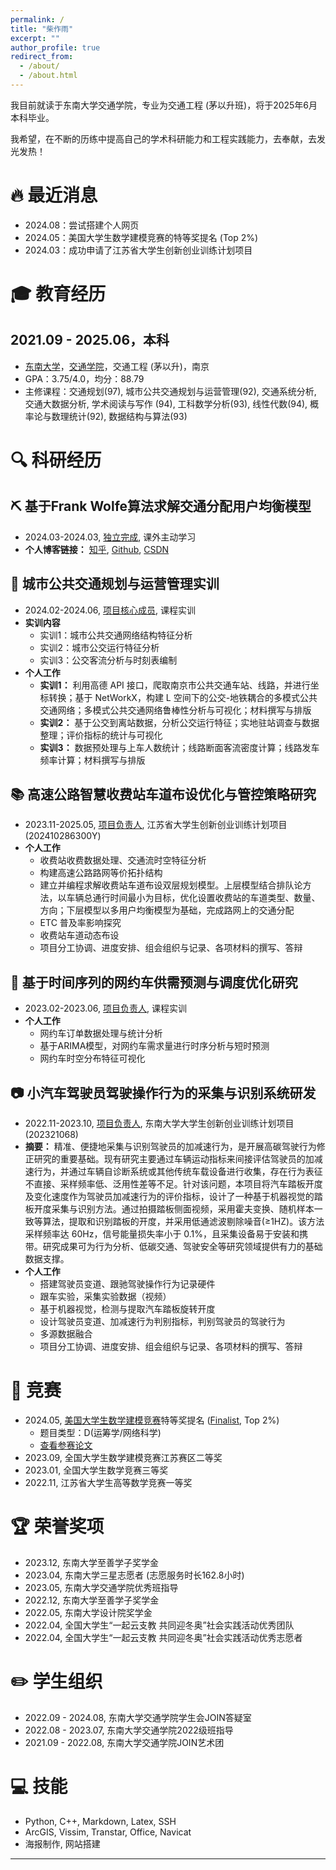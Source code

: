 ```yaml
---
permalink: /
title: "柴作雨"
excerpt: ""
author_profile: true
redirect_from:
  - /about/
  - /about.html
---
```


<span class='anchor' id='-about-me'></span>

我目前就读于东南大学交通学院，专业为交通工程 (茅以升班)，将于2025年6月本科毕业。

我希望，在不断的历练中提高自己的学术科研能力和工程实践能力，去奉献，去发光发热！

<span class='anchor' id='-news'></span>

# 🔥 最近消息

- 2024.08：尝试搭建个人网页
- 2024.05：美国大学生数学建模竞赛的特等奖提名 (Top 2%)
- 2024.03：成功申请了江苏省大学生创新创业训练计划项目

<span class='anchor' id='-education'></span>

# 🎓 教育经历
## 2021.09 - 2025.06，本科
- [东南大学](https://www.seu.edu.cn)，[交通学院](https://tc.seu.edu.cn)，交通工程 (茅以升)，南京
- GPA：3.75/4.0，均分：88.79
- 主修课程：交通规划(97), 城市公共交通规划与运营管理(92), 交通系统分析, 交通大数据分析, 学术阅读与写作 (94), 工科数学分析(93), 线性代数(94), 概率论与数理统计(92), 数据结构与算法(93)

<span class='anchor' id='-research-experiences'></span>

# 🔍 科研经历
## ⛏️ 基于Frank Wolfe算法求解交通分配用户均衡模型
- 2024.03-2024.03, <u>独立完成</u>, 课外主动学习 
- **个人博客链接：** [知乎](https://zhuanlan.zhihu.com/p/686191698), [Github](https://github.com/zychai/frank-wolfe-UE), [CSDN](http://t.csdnimg.cn/HbiXa)

## 🚌 城市公共交通规划与运营管理实训
- 2024.02-2024.06, <u>项目核心成员</u>, 课程实训
- **实训内容**
  - 实训1：城市公共交通网络结构特征分析
  - 实训2：城市公交运行特征分析
  - 实训3：公交客流分析与时刻表编制
- **个人工作**
  - **实训1：** 利用高德 API 接口，爬取南京市公共交通车站、线路，并进行坐标转换；基于 NetWorkX，构建 L 空间下的公交-地铁耦合的多模式公共交通网络；多模式公共交通网络鲁棒性分析与可视化；材料撰写与排版
  - **实训2：** 基于公交到离站数据，分析公交运行特征；实地驻站调查与数据整理；评价指标的统计与可视化
  - **实训3：** 数据预处理与上车人数统计；线路断面客流密度计算；线路发车频率计算；材料撰写与排版

## 📚 高速公路智慧收费站车道布设优化与管控策略研究
- 2023.11-2025.05, <u>项目负责人</u>, 江苏省大学生创新创业训练计划项目 (202410286300Y)
- **个人工作**
  - 收费站收费数据处理、交通流时空特征分析
  - 构建高速公路路网等价拓扑结构
  - 建立并编程求解收费站车道布设双层规划模型。上层模型结合排队论方法，以车辆总通行时间最小为目标，优化设置收费站的车道类型、数量、方向；下层模型以多用户均衡模型为基础，完成路网上的交通分配
  - ETC	普及率影响探究
  - 收费站车道动态布设
  - 项目分工协调、进度安排、组会组织与记录、各项材料的撰写、答辩

## 🚗 基于时间序列的网约车供需预测与调度优化研究
- 2023.02-2023.06, <u>项目负责人</u>, 课程实训
- **个人工作**
  - 网约车订单数据处理与统计分析
  - 基于ARIMA模型，对网约车需求量进行时序分析与短时预测
  - 网约车时空分布特征可视化

## 📷 小汽车驾驶员驾驶操作行为的采集与识别系统研发
- 2022.11-2023.10, <u>项目负责人</u>, 东南大学大学生创新创业训练计划项目 (202321068)
- **摘要：** 精准、便捷地采集与识别驾驶员的加减速行为，是开展高碳驾驶行为修正研究的重要基础。现有研究主要通过车辆运动指标来间接评估驾驶员的加减速行为，并通过车辆自诊断系统或其他传统车载设备进行收集，存在行为表征不直接、采样频率低、泛用性差等不足。针对该问题，本项目将汽车踏板开度及变化速度作为驾驶员加减速行为的评价指标，设计了一种基于机器视觉的踏板开度采集与识别方法。通过拍摄踏板侧面视频，采用霍夫变换、随机样本一致等算法，提取和识别踏板的开度，并采用低通滤波剔除噪音(≥1HZ)。该方法采样频率达 60Hz，信号能量损失率小于 0.1%，且采集设备易于安装和携带。研究成果可为行为分析、低碳交通、驾驶安全等研究领域提供有力的基础数据支撑。
- **个人工作**
  - 搭建驾驶员变道、跟驰驾驶操作行为记录硬件
  - 跟车实验，采集实验数据（视频）
  - 基于机器视觉，检测与提取汽车踏板旋转开度
  - 设计驾驶员变道、加减速行为判别指标，判别驾驶员的驾驶行为
  - 多源数据融合
  - 项目分工协调、进度安排、组会组织与记录、各项材料的撰写、答辩

<span class='anchor' id='-contests'></span>

# 🏅 竞赛
- 2024.05, [美国大学生数学建模竞赛](https://www.comap.com/contests/mcm-icm)特等奖提名 ([Finalist](https://www.comap-math.org/mcm/2024Certs/2418844.pdf), Top 2%)
  - 题目类型：D(运筹学/网络科学)
  - [查看参赛论文](/files/A%20network%20flow%20control%20model%20for%20the%20water%20level%20%20of%20the%20Great%20Lakes.pdf)
- 2023.09, 全国大学生数学建模竞赛江苏赛区二等奖
- 2023.01, 全国大学生数学竞赛三等奖
- 2022.11, 江苏省大学生高等数学竞赛一等奖

<span class='anchor' id='-honors-and-awards'></span>

# 🏆 荣誉奖项
- 2023.12, 东南大学至善学子奖学金
- 2023.04, 东南大学三星志愿者 (志愿服务时长162.8小时)
- 2023.05, 东南大学交通学院优秀班指导
- 2022.12, 东南大学至善学子奖学金
- 2022.05, 东南大学设计院奖学金
- 2022.04, 全国大学生“一起云支教	共同迎冬奥”社会实践活动优秀团队
- 2022.04, 全国大学生“一起云支教	共同迎冬奥”社会实践活动优秀志愿者

<span class='anchor' id='-student-association'></span>

# ✏️ 学生组织
- 2022.09 - 2024.08, 东南大学交通学院学生会JOIN答疑室
- 2022.08 - 2023.07, 东南大学交通学院2022级班指导
- 2021.09 - 2022.08, 东南大学交通学院JOIN艺术团

<span class='anchor' id='-skills'></span>

# 💻 技能
- Python, C++, Markdown, Latex, SSH
- ArcGIS, Vissim, Transtar, Office, Navicat
- 海报制作, 网站搭建

---
